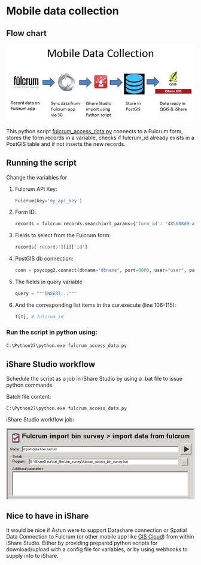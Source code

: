 # Mobile data collection

## Flow chart

![flow chart image](https://raw.githubusercontent.com/rjspiers/mobile-GIS-data-collection/master/gis%20flowchart%20for%20github.png)


This python script [fulcrum_access_data.py](fulcrum_access_data.py) connects to a Fulcrum form, stores the form records in a variable, checks if fulcrum_id already exists in a PostGIS table and if not inserts the new records.

## Running the script
Change the variables for 

1. Fulcrum API Key: 
	```python
	Fulcrum(key='my_api_key')
	```

1. Form ID: 
	```python
	records = fulcrum.records.search(url_params={'form_id': '485688d9-aca6-4586-a624-260b0ca71c6a'})
	```
1. Fields to select from the Fulcrum form: 
	```python
	records['records'][i]['id']
	```
1. PostGIS db connection: 
	```python
	conn = psycopg2.connect(dbname="dbname", port=0000, user="user", password="password", host="host")
	```
1. The fields in query variable 
	```python
	query = """INSERT..."""
	```
1. And the corresponding list items in the cur.execute (line 106-115): 
	```python
	f[0], # fulcrum_id
	```



### Run the script in python using:

`
C:\Python27\python.exe fulcrum_access_data.py
`

## iShare Studio workflow
Schedule the script as a job in iShare Studio by using a .bat file to issue python commands.

Batch file content:
```batch
C:\Python27\python.exe fulcrum_access_data.py
```

iShare Studio workflow job:

![workflow job image](https://raw.githubusercontent.com/rjspiers/mobile-GIS-data-collection/master/iShare_studio_job.PNG)

## Nice to have in iShare
It would be nice if Astun were to support Datashare connection or Spatial Data Connection to Fulcrum (or other mobile app like [GIS Cloud](http://www.giscloud.com/)) from within iShare Studio. Either by providing prepared python scripts for download/upload with a config file for variables, or by using webhooks to supply info to iShare.
